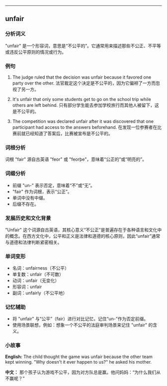 
---------------
## unfair
### 分析词义
"unfair" 是一个形容词，意思是“不公平的”。它通常用来描述那些不公正、不平等或违反公平原则的情况或行为。

### 例句
1. The judge ruled that the decision was unfair because it favored one party over the other.
   法官裁定这个决定是不公平的，因为它偏袒了一方而忽视了另一方。

2. It's unfair that only some students get to go on the school trip while others are left behind.
   只有部分学生能去参加学校旅行而其他人被留下，这是不公平的。

3. The competition was declared unfair after it was discovered that one participant had access to the answers beforehand.
   在发现一位参赛者在比赛前就已经知道了答案后，比赛被宣布是不公平的。

### 词根分析
词根 "fair" 源自古英语 "feor" 或 "feorþe"，意味着“公正的”或“明亮的”。

### 词缀分析
- 前缀 "un-" 表示否定，意味着“不”或“无”。
- "fair" 作为词根，表示“公正”。
- 单词中没有中缀。
- 后缀不存在。

### 发展历史和文化背景
"Unfair" 这个词源自古英语，其核心意义“不公正”是普遍存在于各种语言和文化中的概念。在西方文化中，公平和正义是法律和道德的核心原则，因此“unfair”通常与道德和法律判断紧密相关。

### 单词变形
- 名词：unfairness（不公平）
- 单复数：unfair（不可数）
- 动词：unfair（无变化）
- 形容词：unfair
- 副词：unfairly（不公平地）

### 记忆辅助
- 将 "unfair" 与“公平”（fair）进行对比记忆，记住“un-”作为否定前缀。
- 使用场景联想，例如：想象一个不公平的法庭审判场景来记住 "unfair" 的含义。

### 小故事
**English:**
The child thought the game was unfair because the other team kept winning. "Why doesn't it ever happen to us?" he asked his mother.

**中文：**
那个孩子认为游戏不公平，因为对方队总是赢。他问妈妈：“为什么我们从不赢呢？”

